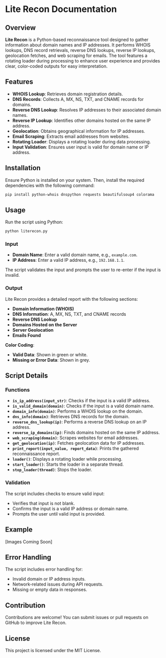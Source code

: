 
# Lite Recon Documentation

## Overview

**Lite Recon** is a Python-based reconnaissance tool designed to gather information about domain names and IP addresses. It performs WHOIS lookups, DNS record retrievals, reverse DNS lookups, reverse IP lookups, geolocation fetches, and web scraping for emails. The tool features a rotating loader during processing to enhance user experience and provides clear, color-coded outputs for easy interpretation.

## Features

- **WHOIS Lookup**: Retrieves domain registration details.
- **DNS Records**: Collects A, MX, NS, TXT, and CNAME records for domains.
- **Reverse DNS Lookup**: Resolves IP addresses to their associated domain names.
- **Reverse IP Lookup**: Identifies other domains hosted on the same IP address.
- **Geolocation**: Obtains geographical information for IP addresses.
- **Email Scraping**: Extracts email addresses from websites.
- **Rotating Loader**: Displays a rotating loader during data processing.
- **Input Validation**: Ensures user input is valid for domain name or IP address.

## Installation

Ensure Python is installed on your system. Then, install the required dependencies with the following command:

```bash
pip install python-whois dnspython requests beautifulsoup4 colorama
```

## Usage

Run the script using Python:

```bash
python literecon.py
```

### Input

- **Domain Name**: Enter a valid domain name, e.g., `example.com`.
- **IP Address**: Enter a valid IP address, e.g., `192.168.1.1`.

The script validates the input and prompts the user to re-enter if the input is invalid.

### Output

Lite Recon provides a detailed report with the following sections:

- **Domain Information (WHOIS)**
- **DNS Information**: A, MX, NS, TXT, and CNAME records
- **Reverse DNS Lookup**
- **Domains Hosted on the Server**
- **Server Geolocation**
- **Emails Found**

**Color Coding**:
- **Valid Data**: Shown in green or white.
- **Missing or Error Data**: Shown in grey.

## Script Details

### Functions

- **`is_ip_address(input_str)`**: Checks if the input is a valid IP address.
- **`is_valid_domain(domain)`**: Checks if the input is a valid domain name.
- **`domain_info(domain)`**: Performs a WHOIS lookup on the domain.
- **`dns_info(domain)`**: Retrieves DNS records for the domain.
- **`reverse_dns_lookup(ip)`**: Performs a reverse DNS lookup on an IP address.
- **`reverse_ip_domains(ip)`**: Finds domains hosted on the same IP address.
- **`web_scraping(domain)`**: Scrapes websites for email addresses.
- **`get_geolocation(ip)`**: Fetches geolocation data for IP addresses.
- **`print_report(input_value, report_data)`**: Prints the gathered reconnaissance report.
- **`loader()`**: Displays a rotating loader while processing.
- **`start_loader()`**: Starts the loader in a separate thread.
- **`stop_loader(thread)`**: Stops the loader.

### Validation

The script includes checks to ensure valid input:
- Verifies that input is not blank.
- Confirms the input is a valid IP address or domain name.
- Prompts the user until valid input is provided.

## Example

[Images Coming Soon]

## Error Handling

The script includes error handling for:
- Invalid domain or IP address inputs.
- Network-related issues during API requests.
- Missing or empty data in responses.

## Contribution

Contributions are welcome! You can submit issues or pull requests on GitHub to improve Lite Recon.

## License

This project is licensed under the MIT License.
